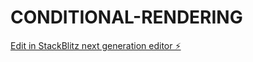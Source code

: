 # CONDITIONAL-RENDERING

[Edit in StackBlitz next generation editor ⚡️](https://stackblitz.com/~/github.com/ronnyyjay/CONDITIONAL-RENDERING)